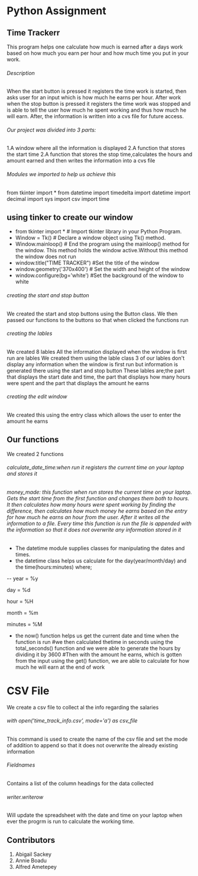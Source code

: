 # Python Assignment
## Time Trackerr
This program helps one calculate how much is earned after a days work based on how much you earn per hour and how much time you put in your work.

###### Description
When the start button is pressed it registers the time work is started, then asks user for an input which is how much he earns per hour. After work when the stop button is pressed it registers the time work was stopped and is able to tell the user how much he spent working and thus how much he will earn.
After, the information is written into a cvs file for future access.


###### Our project was divided into 3 parts:
1.A window where all the information is displayed
2.A function that stores the start time
2.A function that stores the stop time,calculates the hours and amount earned and then writes the information into a cvs file

###### Modules we imported to help us achieve this
from tkinter import *
from datetime import timedelta
import datetime
import decimal
import sys
import csv
import time

## using tinker to create our window
- from tkinter import * # Import tkinter library in your Python Program.
- Window = Tk() # Declare a window object using Tk() method.
- Window.mainloop() # End the program using the mainloop() method for the window. This method holds the window active.Without this method the window does not run
- window.title("TIME TRACKER") #Set the title of the window
- window.geometry('370x400') # Set the width and height of the window
- window.configure(bg='white') #Set the background of the window to white

###### creating the start and stop button
We created the start and stop buttons using the Button class.
We then passed our functions to the buttons so that when clicked the functions run

###### creating the lables
We created 8 lables
All the information displayed when the window is first run are lables
We created them using the lable class
3 of our lables don't display any information when the window is first run but information is generated there using the start and stop button
These lables are;the part that displays the start date and time, the part that displays how many hours were spent and the part that displays the amount he earns

###### creating the edit window
We created this using the entry class which allows the user to enter the amount he earns


## Our functions
We created 2 functions
###### calculate_date_time:when run it registers the current time on your laptop and stores it
###### money_made: this function when run stores the current time on your laptop. Gets the start time from the first function and changes them both to hours. It then calculates how many hours were spent working by finding the difference, then calculates how much money he earns based on the entry for how much he earns an hour from the user. After it writes all the information to a file. Every time this function is run the file is appended with the information so that it does not overwrite any information stored in it
- The datetime module supplies classes for manipulating the dates and times.
- the datetime class helps us calculate for the day(year/month/day) and the time(hours:minutes) where;

--
year = %y

day = %d

hour = %H

month = %m

minutes = %M

- the now() function helps us get the current date and time when the function is run
#we then calculated thetime in seconds using the total_seconds() function and we were able to generate the hours by dividing it by 3600
#Then with the amount he earns, which is gotten from the input using the get() function, we are able to calculate for how much he will earn at the end of work

# CSV File
We create a csv file to collect al the info regarding the salaries

###### with open('time_track_info.csv', mode='a') as csv_file
This command is used to create the name of the csv file and set the mode of addition to append so that it does not overwrite the already existing information

###### Fieldnames
Contains a list of the column headings for the data collected

###### writer.writerow
Will update the spreadsheet with the date and time on your laptop when ever the progrm is run to calculate the working time.


## Contributors
1. Abigail Sackey
2. Annie Boadu
3. Alfred Ametepey

